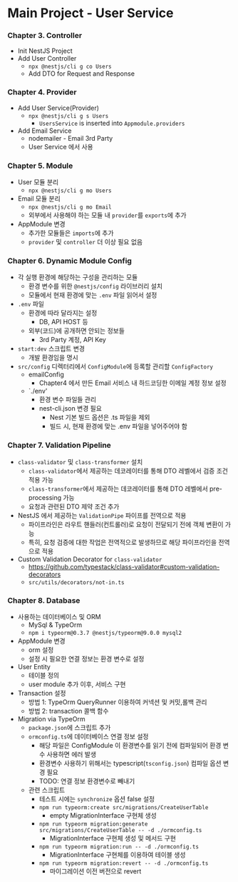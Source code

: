 # Main Project - User Service

### Chapter 3. Controller
* Init NestJS Project
* Add User Controller
  * `npx @nestjs/cli g co Users` 
  * Add DTO for Request and Response

### Chapter 4. Provider
* Add User Service(Provider)
  * `npx @nestjs/cli g s Users`
    * `UsersService` is inserted into `Appmodule.providers`
* Add Email Service
  * nodemailer - Email 3rd Party
  * User Service 에서 사용

### Chapter 5. Module
* User 모듈 분리
  * `npx @nestjs/cli g mo Users`
* Email 모듈 분리
  * `npx @nestjs/cli g mo Email`
  * 외부에서 사용해야 하는 모듈 내 `provider`를 `exports`에 추가
* AppModule 변경
  * 추가한 모듈들은 `imports`에 추가
  * `provider` 및 `controller` 더 이상 필요 없음

### Chapter 6. Dynamic Module Config
* 각 실행 환경에 해당하는 구성을 관리하는 모듈
  * 환경 변수를 위한 `@nestjs/config` 라이브러리 설치
  * 모듈에서 현재 환경에 맞는 `.env` 파일 읽어서 설정
* `.env` 파일
  * 환경에 따라 달라지는 설정
    * DB, API HOST 등
  * 외부(코드)에 공개하면 안되는 정보들
    * 3rd Party 계정, API Key
* `start:dev` 스크립트 변경
  * 개발 환경임을 명시
* `src/config` 디렉터리에서 `ConfigModule`에 등록할 관리할 `ConfigFactory`
  * emailConfig
    * Chapter4 에서 만든 Email 서비스 내 하드코딩한 이메일 계정 정보 설정
  * `./env' 
    * 환경 변수 파일들 관리
    * nest-cli.json 변경 필요
      * Nest 기본 빌드 옵션은 .ts 파일을 제외
      * 빌드 시, 현재 환경에 맞는 .env 파일을 넣어주어야 함

### Chapter 7. Validation Pipeline
* `class-validator` 및 `class-transformer` 설치
  * `class-validator`에서 제공하는 데코레이터를 통해 DTO 레벨에서 검증 조건 적용 가능
  * `class-transformer`에서 제공하는 데코레이터를 통해 DTO 레벨에서 pre-processing 가능
  * 요청과 관련된 DTO 제약 조건 추가
* NestJS 에서 제공하는 `ValidationPipe` 파이프를 전역으로 적용
  * 파이프라인은 라우트 핸들러(컨트롤러)로 요청이 전달되기 전에 객체 변환이 가능
  * 특히, 요청 검증에 대한 작업은 전역적으로 발생하므로 해당 파이프라인을 전역으로 적용
* Custom Validation Decorator for `class-validator`
  * https://github.com/typestack/class-validator#custom-validation-decorators
  * `src/utils/decorators/not-in.ts`

### Chapter 8. Database
* 사용하는 데이터베이스 및 ORM
  * MySql & TypeOrm
  * `npm i typeorm@0.3.7 @nestjs/typeorm@9.0.0 mysql2`
* AppModule 변경
  * orm 설정
  * 설정 시 필요한 연결 정보는 환경 변수로 설정
* User Entity
  * 테이블 정의
  * user module 추가 이후, 서비스 구현
* Transaction 설정
  * 방법 1: TypeOrm QueryRunner 이용하여 커넥션 및 커밋,롤백 관리
  * 방법 2: transaction 콜백 함수
* Migration via TypeOrm
  * `package.json`에 스크립트 추가
  * `ormconfig.ts`에 데이터베이스 연결 정보 설정
    * 해당 파일은 ConfigModule 이 환경변수를 읽기 전에 컴파일되어 환경 변수 사용하면 에러 발생
    * 환경변수 사용하기 위해서는 typescript(`tsconfig.json`) 컴파일 옵션 변경 필요
    * TODO: 연결 정보 환경변수로 빼내기
  * 관련 스크립트
    * 테스트 시에는 `synchronize` 옵션 false 설정
    * `npm run typeorm:create src/migrations/CreateUserTable`
      * empty MigrationInterface 구현체 생성
    * `npm run typeorm migration:generate src/migrations/CreateUserTable -- -d ./ormconfig.ts`
      * MigrationInterface 구현체 생성 및 메서드 구현
    * `npm run typeorm migration:run -- -d ./ormconfig.ts`
      * MigrationInterface 구현체를 이용하여 테이블 생성
    * `npm run typeorm migration:revert -- -d ./ormconfig.ts`
      * 마이그레이션 이전 버전으로 revert